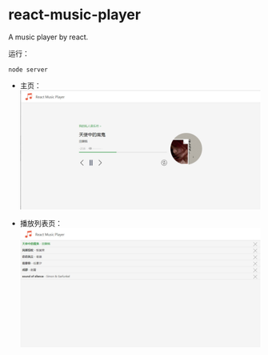 # react-music-player
A music player by react.

运行：
```
node server
```

- 主页：
![主页](https://github.com/magicmai/react-music-player/blob/master/%E6%9C%80%E7%BB%88%E9%A1%B5%E9%9D%A2/main.jpg?raw=true)

- 播放列表页：
![播放列表页](https://github.com/magicmai/react-music-player/blob/master/%E6%9C%80%E7%BB%88%E9%A1%B5%E9%9D%A2/musiclist.jpg?raw=true)
